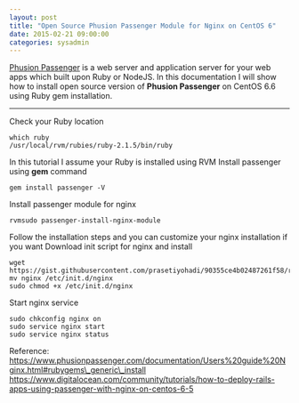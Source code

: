 ```yaml
---
layout: post
title: "Open Source Phusion Passenger Module for Nginx on CentOS 6"
date: 2015-02-21 09:00:00
categories: sysadmin
---
```


[Phusion Passenger](https://www.phusionpassenger.com/) is a web server and application server for your web apps which built upon Ruby or NodeJS. In this documentation I will show how to install open source version of **Phusion Passenger** on CentOS 6.6 using Ruby gem installation.

---

Check your Ruby location

    which ruby
    /usr/local/rvm/rubies/ruby-2.1.5/bin/ruby
In this tutorial I assume your Ruby is installed using RVM
Install passenger using **gem** command

	gem install passenger -V

Install passenger module for nginx

	rvmsudo passenger-install-nginx-module
Follow the installation steps and you can customize your nginx installation if you want
Download init script for nginx and install

	wget https://gist.githubusercontent.com/prasetiyohadi/90355ce4b02487261f58/raw/35319a9b63331a9503424c40489d7be27387584d/nginx
    mv nginx /etc/init.d/nginx
    sudo chmod +x /etc/init.d/nginx
    
Start nginx service

	sudo chkconfig nginx on
    sudo service nginx start
    sudo service nginx status
   
Reference:
https://www.phusionpassenger.com/documentation/Users%20guide%20Nginx.html#rubygems\_generic\_install
https://www.digitalocean.com/community/tutorials/how-to-deploy-rails-apps-using-passenger-with-nginx-on-centos-6-5

